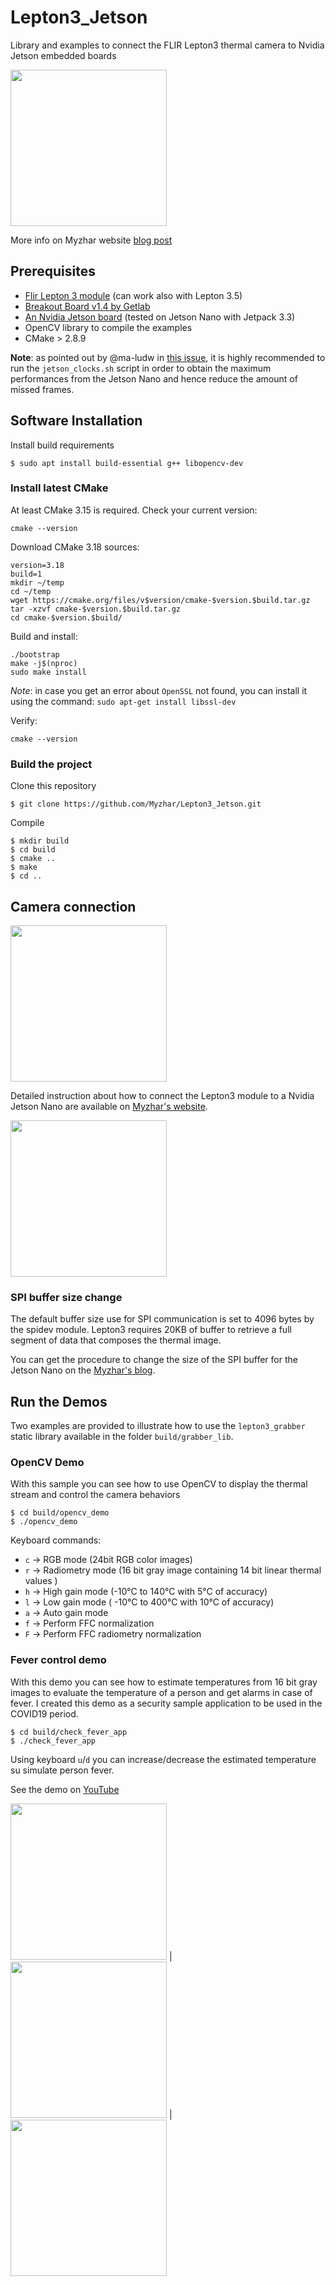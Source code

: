 # Lepton3_Jetson

Library and examples to connect the FLIR Lepton3 thermal camera to Nvidia Jetson embedded boards

<img src="images/Lepton3.jpg" width="250" height="250">

More info on Myzhar website [blog post](https://www.myzhar.com/blog/jetson-nano-with-flir-lepton3/)

## Prerequisites

* [Flir Lepton 3 module](https://www.flir.it/products/lepton/?model=500-0276-01) (can work also with Lepton 3.5)
* [Breakout Board v1.4 by Getlab](https://groupgets.com/manufacturers/getlab/products/flir-lepton-breakout-board-v1-4)
* [An Nvidia Jetson board](https://www.nvidia.com/en-us/autonomous-machines/jetson-store/) (tested on Jetson Nano with Jetpack 3.3)
* OpenCV library to compile the examples
* CMake > 2.8.9

**Note**: as pointed out by @ma-ludw in [this issue](https://github.com/Myzhar/Lepton3_Jetson/issues/14), it is highly recommended to run the `jetson_clocks.sh` script in order to obtain the maximum performances from the Jetson Nano and hence reduce the amount of missed frames.

## Software Installation

Install build requirements

`$ sudo apt install build-essential g++ libopencv-dev`

### Install latest CMake

At least CMake 3.15 is required. Check your current version:

```
cmake --version
```

Download CMake 3.18 sources:

```
version=3.18
build=1
mkdir ~/temp
cd ~/temp
wget https://cmake.org/files/v$version/cmake-$version.$build.tar.gz
tar -xzvf cmake-$version.$build.tar.gz
cd cmake-$version.$build/
```

Build and install:

```
./bootstrap
make -j$(nproc)
sudo make install
```

*Note*: in case you get an error about `OpenSSL` not found, you can install it using the command:
`sudo apt-get install libssl-dev`

Verify:
```
cmake --version
```

### Build the project

Clone this repository

`$ git clone https://github.com/Myzhar/Lepton3_Jetson.git`
   
Compile

```
$ mkdir build
$ cd build
$ cmake ..
$ make
$ cd ..
```

## Camera connection

<img src="images/Connections.png" width="250" height="250">

Detailed instruction about how to connect the Lepton3 module to a Nvidia Jetson Nano are available on [Myzhar's website](https://www.myzhar.com/blog/?p=4500).

<img src="images/JetsonNanoGPIO.jpg" width="250" height="250">

### SPI buffer size change

The default buffer size use for SPI communication is set to 4096 bytes by the spidev module. Lepton3 requires 20KB of buffer to retrieve a full segment of data that composes the thermal image.

You can get the procedure to change the size of the SPI buffer for the Jetson Nano on the [Myzhar's blog](https://www.myzhar.com/blog/jetson-nano-with-flir-lepton3/#Change_SPI_buffer_size).

## Run the Demos

Two examples are provided to illustrate how to use the `lepton3_grabber` static library available in the folder `build/grabber_lib`.

### OpenCV Demo

With this sample you can see how to use OpenCV to display the thermal stream and control the camera behaviors

```
$ cd build/opencv_demo
$ ./opencv_demo
```

Keyboard commands:
* `c` -> RGB mode (24bit RGB color images)
* `r` -> Radiometry mode (16 bit gray image containing 14 bit linear thermal values )
* `h` -> High gain mode (-10°C to 140°C with 5°C of accuracy)
* `l` -> Low gain mode ( -10°C to 400°C with 10°C of accuracy)
* `a` -> Auto gain mode
* `f` -> Perform FFC normalization
* `F` -> Perform FFC radiometry normalization

### Fever control demo

With this demo you can see how to estimate temperatures from 16 bit gray images to evaluate the temperature of a person and get alarms in case of fever. 
I created this demo as a security sample application to be used in the COVID19 period.

```
$ cd build/check_fever_app
$ ./check_fever_app
```

Using keyboard `u`/`d` you can increase/decrease the estimated temperature su simulate person fever.

See the demo on [YouTube](https://youtu.be/SFStaq--3-U) 

<img src="images/FeverNormal.png" width="250" height="250"> | <img src="images/FeverWarning.png" width="250" height="250"> | <img src="images/FeverAlert.png" width="250" height="250">

    


